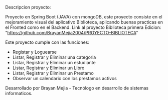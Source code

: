 Descripcion proyecto:

Proyecto en Spring Boot (JAVA) con mongoDB, este proyecto consiste en el mejoramiento visual del aplicativo Biblioteca, aplicando buenas practicas en el Fronted como en el Backend. Link al proyecto Biblioteca primera Edicion: "https://github.com/BrayanMejia2004/PROYECTO-BIBLIOTECA"

Este proyecto cumple con las funciones:

* Registar y Loguearse
* Listar, Registrar y Eliminar una categoria
* Listar, Registrar y Eliminar un estudiante
* Listar, Registrar y Eliminar un Libro
* Listar, Registrar y Eliminar un Prestamo
* Observar un calendario con los prestamos activos
  
Desarrollado por Brayan Mejia - Tecnólogo en desarrollo de sistemas informaticos.

